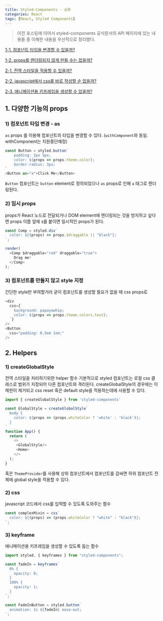 ```yaml
---
title: Styled-Components - 심화
categories: React
tags: [React, Styled Components]
---
```


> 이전 포스팅에 이어서 styled-components 공식문서의 API 페이지에 있는 내용들 중 이해한 내용을 우선적으로 정리했다.

[1-1. 컴포넌트 타입을 변경할 수 있을까?](#1-컴포넌트-타입-변경--as)

[1-2. props를 렌더링되지 않게 만들 수는 없을까?](#2-임시-props)

[2-1. 전역 스타일을 적용할 수 있을까?](#1-createglobalstyle)

[2-2. javascript에서 css를 바로 작성할 순 없을까?](#2-css)

[2-3. 애니메이션용 키프레임을 생성할 수 있을까?](#3-keyframe)

## 1. 다양한 기능의 props

### 1) 컴포넌트 타입 변경 - as

`as` props 를 이용해 컴포넌트의 타입을 변경할 수 있다.
(`withComponent`와 동일. withComponent는 지원중단예정)

```js
const Button = styled.button`
    padding: 2px 5px;
    color: ${props => props.theme.color};
    border-radius: 3px;
`
<Button as="a">Click Me</Button>
```

`Button` 컴포넌트는 `button` element로 정의되었으나 `as` props로 인해 `a` 태그로 렌더링된다.

### 2) 임시 props

props가 React 노드로 전달되거나 DOM element에 렌더링되는 것을 방지하고 싶다면 props 이름 앞에 `$`를 붙이면 일시적인 props가 된다.

```js
const Comp = styled.div`
  color: ${(props) => props.$draggable || "black"};
`;

render(
  <Comp $draggable="red" draggable="true">
    Drag me!
  </Comp>
);
```

### 3) 컴포넌트를 만들지 않고 style 지정

간단한 style만 부여할거라 굳이 컴포넌트를 생성할 필요가 없을 때 css props로

```js
<div
  css={`
    background: papayawhip;
    color: ${props => props.theme.colors.text};
  `}
/>
<Button
  css="padding: 0.5em 1em;"
/>
```

## 2. Helpers

### 1) createGlobalStyle

전역 스타일을 처리하기위한 helper 함수
기본적으로 styled 컴포넌트는 로컬 css 클래스로 범위가 지정되어 다른 컴포넌트와 격리된다. createGlobalStyle의 경우에는 이 제한이 제거되고 css reset 혹은 default style을 적용하는데에 사용할 수 있다.

```js
import { createGlobalStyle } from 'styled-components'

const GlobalStyle = createGlobalStyle`
  body {
    color: ${props => (props.whiteColor ? 'white' : 'black')};
  }
`
function App() {
  return (
    <>
	 <GlobalStyle/>
	 <Home>
    </>
  );
}
```

혹은 `ThemeProvider`를 사용해 상위 컴포넌트에서 컴포넌트를 감싸면 하위 컴포넌트 전체에 global style을 적용할 수 있다.

### 2) css

javascript 코드에서 css를 입력할 수 있도록 도와주는 함수

```js
const complexMixin = css`
  color: ${(props) => (props.whiteColor ? "white" : "black")};
`;
```

### 3) keyframe

애니메이션용 키프레임을 생성할 수 있도록 돕는 함수

```js
import styled, { keyframes } from "styled-components";

const fadeIn = keyframes`
  0% {
    opacity: 0;
  }
  100% {
    opacity: 1;
  }
`;

const FadeInButton = styled.button`
  animation: 1s ${fadeIn} ease-out;
`;
```
